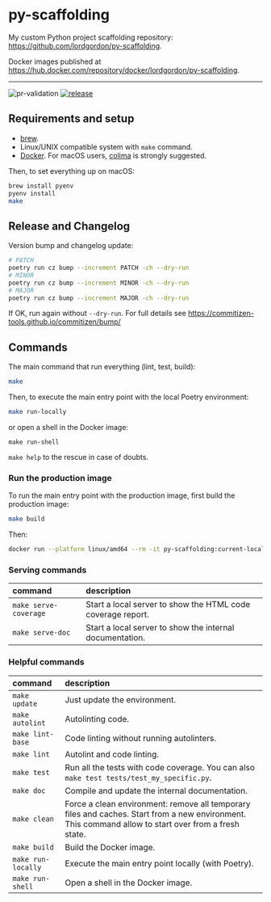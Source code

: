 # py-scaffolding
My custom Python project scaffolding repository: https://github.com/lordgordon/py-scaffolding.

Docker images published at https://hub.docker.com/repository/docker/lordgordon/py-scaffolding.

---

![pr-validation](https://github.com/lordgordon/py-scaffolding/workflows/pr-validation/badge.svg?branch=main)
[![release](https://github.com/lordgordon/py-scaffolding/actions/workflows/release.yaml/badge.svg)](https://github.com/lordgordon/py-scaffolding/actions/workflows/release.yaml)

## Requirements and setup

- [brew](https://brew.sh/).
- Linux/UNIX compatible system with `make` command.
- [Docker](https://www.docker.com/). For macOS users, [colima](https://github.com/abiosoft/colima) is strongly suggested.

Then, to set everything up on macOS:
```sh
brew install pyenv
pyenv install
make
```

## Release and Changelog

Version bump and changelog update:
```sh
# PATCH
poetry run cz bump --increment PATCH -ch --dry-run
# MINOR
poetry run cz bump --increment MINOR -ch --dry-run
# MAJOR
poetry run cz bump --increment MAJOR -ch --dry-run
```

If OK, run again without `--dry-run`. For full details see
https://commitizen-tools.github.io/commitizen/bump/

## Commands

The main command that run everything (lint, test, build):
```sh
make
```

Then, to execute the main entry point with the local Poetry environment:
```sh
make run-locally
```

or open a shell in the Docker image:
```shell
make run-shell
```

`make help` to the rescue in case of doubts.

### Run the production image

To run the main entry point with the production image, first build the production image:
```sh
make build
```

Then:
```sh
docker run --platform linux/amd64 --rm -it py-scaffolding:current-local
```

### Serving commands
| command               | description                                                 |
|:----------------------|:------------------------------------------------------------|
| `make serve-coverage` | Start a local server to show the HTML code coverage report. |
| `make serve-doc`      | Start a local server to show the internal documentation.    |

### Helpful commands
| command            | description                                                                                                                                          |
|:-------------------|:-----------------------------------------------------------------------------------------------------------------------------------------------------|
| `make update`      | Just update the environment.                                                                                                                         |
| `make autolint`    | Autolinting code.                                                                                                                                    |
| `make lint-base`   | Code linting without running autolinters.                                                                                                            |
| `make lint`        | Autolint and code linting.                                                                                                                           |
| `make test`        | Run all the tests with code coverage. You can also `make test tests/test_my_specific.py`.                                                            |
| `make doc`         | Compile and update the internal documentation.                                                                                                       |
| `make clean`       | Force a clean environment: remove all temporary files and caches. Start from a new environment. This command allow to start over from a fresh state. |
| `make build`       | Build the Docker image.                                                                                                                              |
| `make run-locally` | Execute the main entry point locally (with Poetry).                                                                                                  |
| `make run-shell`   | Open a shell in the Docker image.                                                                                                                    |
